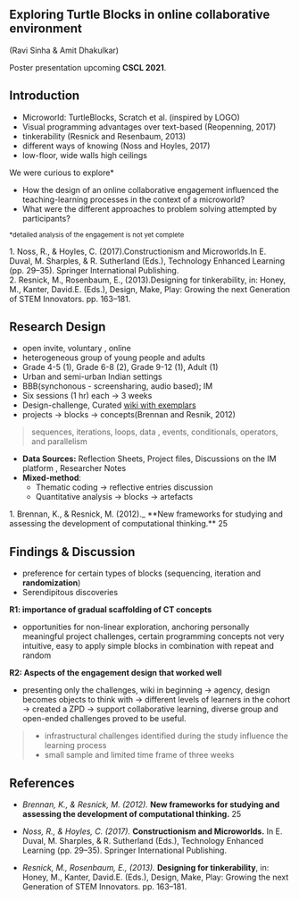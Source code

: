<style>
.reveal section  {
font-size: 0.7em;

display: block;
position: absolute;
width: 40%;
right:0;
box-shadow: 0px 1px 4px rgba(0, 0, 0, 0.5);

}
.reveal table {
  margin-left: auto;
  margin-right: auto; 
  font-size: 0.7em; 
}

.reveal section > section  {
font-size: 0.9em;

}

.reveal footer {
  padding: 25px;
  font-size: 0.5em;
}

.reveal td, th {
vertical-align: middle; 
text-align: center;

/*  border: 1px solid #999;*/
} 

/*
.reveal ul
{ 
  
  list-style-type:;
  color:;
}

.reveal a {
color: rgba(200,50,100,0.9);
text-decoration: none;
transition: color .15s ease; 
}

.reveal a:hover {
  color: #6ca0e8;
  text-shadow: none;
  border: none; 
}

.reveal blockquote {
  display: block;
  position: relative;
  width: 70%;
  margin: 20px auto;
  padding: 5px;
  font-style: italic;
  background: rgba(20, 255, 255, .1);
  box-shadow: 0px 0px 2px rgba(0, 0, 0, 0.2); 
  }
*/
</style>

## Exploring Turtle Blocks in online collaborative environment
 <!-- .slide: data-background="./assets/turtleBlocks/turtle-hi-step.gif" -->
<!-- .slide:  style="position: absolute; width: 60%;  right: 0; box-shadow: 0 1px 4px rgba(0,0,0,0.5), 0 5px 25px rgba(0,0,0,0.2); background-color: rgba(0, 0, 0, 0.9); color: #fff; padding: 20px; font-size: 20px; text-align: left"-->
(Ravi Sinha & Amit Dhakulkar)

Poster presentation upcoming **CSCL 2021**.



## Introduction
<!-- .slide:   data-background="./assets/turtleBlocks/img/turtle-random.png" -->
<!-- .slide:  style="position: absolute; width: 60%; right: 0; box-shadow: 0 1px 4px rgba(0,0,0,0.5), 0 5px 25px rgba(0,0,0,0.2); background-color: rgba(0, 0, 0, 0.9); color: #fff; padding: 20px; font-size: 20px; text-align: left"-->
-  Microworld: TurtleBlocks, Scratch et al. (inspired by LOGO)<!-- .element: class="fragment" data-fragment-index="1"-->
- Visual programming advantages over text-based (Reopenning, 2017) <!-- .element: class="fragment" data-fragment-index="2"-->
- tinkerability (Resnick and Resenbaum, 2013) <!-- .element: class="fragment" data-fragment-index="3"-->
- different ways of knowing (Noss and Hoyles, 2017) <!-- .element: class="fragment" data-fragment-index="4"-->
- low-floor, wide walls high ceilings<!-- .element: class="fragment" data-fragment-index="5"-->  

We were curious to explore* <!-- .element: class="fragment" data-fragment-index="6"-->
- How the design of an online collaborative engagement influenced the teaching-learning processes in the context of a microworld?<!-- .element: class="fragment" data-fragment-index="7"-->
- What were the different approaches to problem solving attempted by participants?<!-- .element: class="fragment" data-fragment-index="8"-->

<small>*detailed analysis of the engagement is not yet complete <!-- .element: class="fragment" data-fragment-index="1"--></small>

<footer class="fragment" data-fragment-index="1">
1. Noss, R., & Hoyles, C. (2017).Constructionism and Microworlds.In E. Duval, M. Sharples, & R. Sutherland (Eds.), Technology Enhanced Learning (pp. 29–35). Springer International Publishing.<br>
2. Resnick, M., Rosenbaum, E., (2013).Designing for tinkerability, in: Honey, M., Kanter, David.E. (Eds.), Design, Make, Play: Growing the next Generation of STEM Innovators. pp. 163–181.
</footer>



## Research Design  
<!-- .slide:   data-background="./assets/turtleBlocks/img/turtle-random.png" -->
<!-- .slide:  style="position: absolute; width: 60%; right: 0; box-shadow: 0 1px 4px rgba(0,0,0,0.5), 0 5px 25px rgba(0,0,0,0.2); background-color: rgba(0, 0, 0, 0.9); color: #fff; padding: 20px; font-size: 20px; text-align: left"-->
- open invite, voluntary , online
- heterogeneous group of young people and adults 
- Grade 4-5 (1), Grade 6-8 (2), Grade 9-12 (1), Adult (1)
- Urban and semi-urban Indian settings
- BBB(synchonous - screensharing, audio based); IM
- Six sessions (1 hr) each ->  3 weeks
- Design-challenge, Curated [wiki with exemplars](https://metastudio.org/t/turtleart-challenges-wiki/4036)
- projects -> blocks -> concepts(Brennan and Resnik, 2012)
> sequences, iterations, loops, data , events, conditionals, operators, and parallelism
- **Data Sources:** Reflection Sheets, Project files, Discussions on the IM platform , Researcher Notes
- **Mixed-method**:
  - Thematic coding -> reflective entries discussion
  - Quantitative analysis -> blocks -> artefacts

<footer class="fragment" data-fragment-index="1">
1. Brennan, K., & Resnick, M. (2012)._ **New frameworks for studying and assessing the development of computational thinking.** 25
</footer>



## Findings & Discussion
<!-- .slide:   data-background="./assets/turtleBlocks/img/spider-chat-1.png" -->
<!-- .slide:  style="position: absolute; width: 60%; right: 0; box-shadow: 0 1px 4px rgba(0,0,0,0.5), 0 5px 25px rgba(0,0,0,0.2); background-color: rgba(0, 0, 0, 0.9); color: #fff; padding: 20px; font-size: 20px; text-align: left"-->
- preference for certain types of blocks (sequencing, iteration and **randomization**)
- Serendipitous discoveries

**R1: importance of gradual scaffolding of CT concepts**  
- opportunities for non-linear exploration,  anchoring personally meaningful project challenges, certain programming concepts not very intuitive, easy to apply simple blocks in combination with repeat and random

**R2: Aspects of the engagement design that worked well**  
- presenting only the challenges, wiki in beginning -> agency, design becomes objects to think with -> different levels of learners in the cohort -> created a ZPD -> support collaborative learning, diverse group and open-ended challenges proved to be useful.

>- infrastructural challenges identified during the study influence the learning process
> - small sample and limited time frame of three weeks



## References
<!-- .slide:   data-background="./assets/turtleBlocks/img/turtle-random.png" -->
<!-- .slide:  style="position: absolute; width: 60%; right: 0; box-shadow: 0 1px 4px rgba(0,0,0,0.5), 0 5px 25px rgba(0,0,0,0.2); background-color: rgba(0, 0, 0, 0.9); color: #fff; padding: 20px; font-size: 20px; text-align: left"-->
- _Brennan, K., & Resnick, M. (2012)._ **New frameworks for studying and assessing the development of computational thinking.** 25

- _Noss, R., & Hoyles, C. (2017)._ **Constructionism and Microworlds.** In E. Duval, M. Sharples, & R. Sutherland (Eds.), Technology Enhanced Learning (pp. 29–35). Springer International Publishing.

- _Resnick, M., Rosenbaum, E., (2013)._ **Designing for tinkerability**, in: Honey, M., Kanter, David.E. (Eds.), Design, Make, Play: Growing the next Generation of STEM Innovators. pp. 163–181.